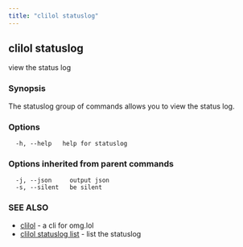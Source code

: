```yaml
---
title: "clilol statuslog"
---
```

## clilol statuslog

view the status log

### Synopsis

The statuslog group of commands allows you to view the status log.

### Options

```
  -h, --help   help for statuslog
```

### Options inherited from parent commands

```
  -j, --json     output json
  -s, --silent   be silent
```

### SEE ALSO

* [clilol](clilol.md)	 - a cli for omg.lol
* [clilol statuslog list](clilol_statuslog_list.md)	 - list the statuslog

